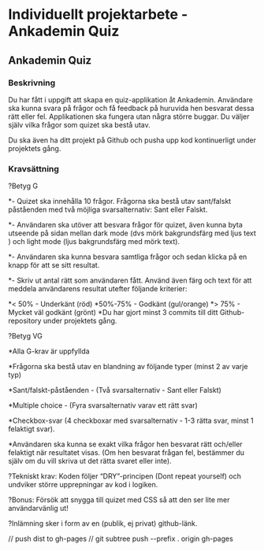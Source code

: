 # Individuellt projektarbete - Ankademin Quiz

## Ankademin Quiz

### Beskrivning

Du har fått i uppgift att skapa en quiz-applikation åt Ankademin. Användare ska kunna svara på frågor och få feedback på huruvida hen besvarat dessa rätt eller fel. Applikationen ska fungera utan några större buggar. Du väljer själv vilka frågor som quizet ska bestå utav.

Du ska även ha ditt projekt på Github och pusha upp kod kontinuerligt under projektets gång.

### Kravsättning

?Betyg G

*- Quizet ska innehålla 10 frågor. Frågorna ska bestå utav sant/falskt påståenden med två möjliga svarsalternativ: Sant eller Falskt.

*- Användaren ska utöver att besvara frågor för quizet, även kunna byta utseende på sidan mellan dark mode (dvs mörk bakgrundsfärg med ljus text ) och light mode (ljus bakgrundsfärg med mörk text).

*- Användaren ska kunna besvara samtliga frågor och sedan klicka på en knapp för att se sitt resultat.

*- Skriv ut antal rätt som användaren fått. Använd även färg och text för att meddela användarens resultat utefter följande kriterier: 

*< 50% - Underkänt (röd)
*50%-75% - Godkänt (gul/orange)
*> 75% - Mycket väl godkänt (grönt)
*Du har gjort minst 3 commits till ditt Github-repository under projektets gång.

?Betyg VG

*Alla G-krav är uppfyllda

*Frågorna ska bestå utav en blandning av följande typer (minst 2 av varje typ)

*Sant/falskt-påståenden - (Två svarsalternativ - Sant eller Falskt)

*Multiple choice - (Fyra svarsalternativ varav ett rätt svar)

*Checkbox-svar (4 checkboxar med svarsalternativ - 1-3 rätta svar, minst 1 felaktigt svar).

*Användaren ska kunna se exakt vilka frågor hen besvarat rätt och/eller felaktigt när resultatet visas. (Om hen besvarat frågan fel, bestämmer du själv om du vill skriva ut det rätta svaret eller inte).

?Tekniskt krav: Koden följer “DRY”-principen (Dont repeat yourself) och undviker större upprepningar av kod i logiken.


?Bonus: Försök att snygga till quizet med CSS så att den ser lite mer användarvänlig ut!

?Inlämning sker i form av en (publik, ej privat) github-länk.

// push dist to gh-pages
// git subtree push --prefix . origin gh-pages